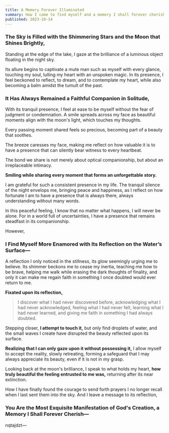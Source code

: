 ```yaml
---
title: A Memory Forever Illuminated
summary: How I came to find myself and a memory I shall forever cherish.
published: 2023-10-14
---
```


### The Sky is Filled with the Shimmering Stars and the Moon that Shines Brightly,

Standing at the edge of the lake, I gaze at the brilliance of a luminous object floating in the night sky.

Its allure begins to captivate a mute man such as myself with every glance, touching my soul, lulling my heart with an unspoken magic. In its presence, I feel beckoned to reflect, to dream, and to contemplate my heart, while also becoming a balm amidst the tumult of the past.

### It Has Always Remained a Faithful Companion in Solitude,

With its tranquil presence, I feel at ease to be myself without the fear of judgment or condemnation. A smile spreads across my face as beautiful moments align with the moon's light, which touches my thoughts.

Every passing moment shared feels so precious, becoming part of a beauty that soothes.

The breeze caresses my face, making me reflect on how valuable it is to have a presence that can silently bear witness to every heartbeat.

The bond we share is not merely about optical companionship, but about an irreplaceable intimacy.

**Smiling while sharing every moment that forms an unforgettable story.**

I am grateful for such a consistent presence in my life. The tranquil silence of the night envelops me, bringing peace and happiness, as I reflect on how fortunate I am to have a presence that is always there, always understanding without many words.

In this peaceful feeling, I know that no matter what happens, I will never be alone. For in a world full of uncertainties, I have a presence that remains steadfast in its companionship.

However,

### I Find Myself More Enamored with Its Reflection on the Water’s Surface—

A reflection I only noticed in the stillness, its glow seemingly urging me to believe. Its shimmer beckons me to cease my inertia, teaching me how to be brave, helping me walk while erasing the dark thoughts of finality, and only it can make me regain faith in something I once doubted would ever return to me.

**Fixated upon its reflection,**

> I discover what I had never discovered before, acknowledging what I had never acknowledged, feeling what I had never felt, learning what I had never learned, and giving me faith in something I had always doubted.

Stepping closer, **I attempt to touch it,** but only find droplets of water, and the small waves I create have disrupted the beauty reflected upon its surface.

**Realizing that I can only gaze upon it without possessing it,** I allow myself to accept the reality, slowly retreating, forming a safeguard that I may always appreciate its beauty, even if it is not in my grasp.

Looking back at the moon's brilliance, I speak to what holds my heart, **how truly beautiful the feeling entrusted to me was,** returning after its near extinction.

How I have finally found the courage to send forth prayers I no longer recall when I last sent them into the sky. And I leave a message to its reflection,

### You Are the Most Exquisite Manifestation of God's Creation, a Memory I Shall Forever Cherish—

nqtajdzt—
